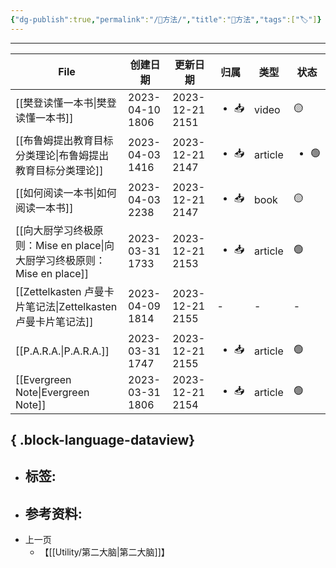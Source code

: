 ```yaml
---
{"dg-publish":true,"permalink":"/🥇方法/","title":"🥇方法","tags":["🏷"]}
---
```


---
| File                                                    | 创建日期            | 更新日期            | 归属                   | 类型      | 状态                   |
| ------------------------------------------------------- | --------------- | --------------- | -------------------- | ------- | -------------------- |
| [[樊登读懂一本书\|樊登读懂一本书]]                                 | 2023-04-10 1806 | 2023-12-21 2151 | <ul><li>📥</li></ul> | video   | 🟡                   |
| [[布鲁姆提出教育目标分类理论\|布鲁姆提出教育目标分类理论]]                     | 2023-04-03 1416 | 2023-12-21 2147 | <ul><li>📥</li></ul> | article | <ul><li>🟢</li></ul> |
| [[如何阅读一本书\|如何阅读一本书]]                                 | 2023-04-03 2238 | 2023-12-21 2147 | <ul><li>📥</li></ul> | book    | 🟡                   |
| [[向大厨学习终极原则：Mise en place\|向大厨学习终极原则：Mise en place]] | 2023-03-31 1733 | 2023-12-21 2153 | <ul><li>📥</li></ul> | article | 🟢                   |
| [[Zettelkasten 卢曼卡片笔记法\|Zettelkasten 卢曼卡片笔记法]]       | 2023-04-09 1814 | 2023-12-21 2155 | \-                   | \-      | \-                   |
| [[P.A.R.A.\|P.A.R.A.]]                               | 2023-03-31 1747 | 2023-12-21 2155 | <ul><li>📥</li></ul> | article | 🟢                   |
| [[Evergreen Note\|Evergreen Note]]                   | 2023-03-31 1806 | 2023-12-21 2154 | <ul><li>📥</li></ul> | article | 🟢                   |

{ .block-language-dataview}
---
- 标签: 
	- 
- 参考资料:
	- 
- 上一页
	- 【[[Utility/第二大脑\|第二大脑]]】

